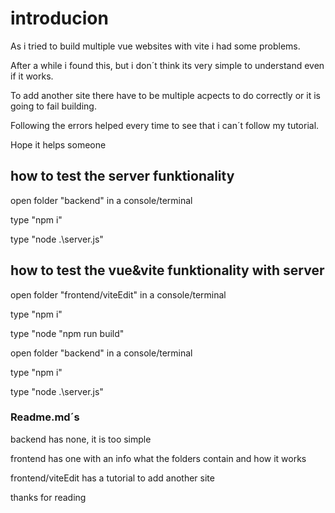 # introducion

As i tried to build multiple vue websites with vite i had some problems. 

After a while i found this, but i don´t think its very simple to understand even if it works.

To add another site there have to be multiple acpects to do correctly or it is going to fail building.

Following the errors helped every time to see that i can´t follow my tutorial.

Hope it helps someone


## how to test the server funktionality
open folder "backend" in a console/terminal

type "npm i"

type "node .\server.js"

## how to test the vue&vite funktionality with server
open folder "frontend/viteEdit" in a console/terminal

type "npm i"

type "node "npm run build"


open folder "backend" in a console/terminal

type "npm i"

type "node .\server.js"



### Readme.md´s
backend has none, it is too simple

frontend has one with an info what the folders contain and how it works

frontend/viteEdit has a tutorial to add another site

thanks for reading 

